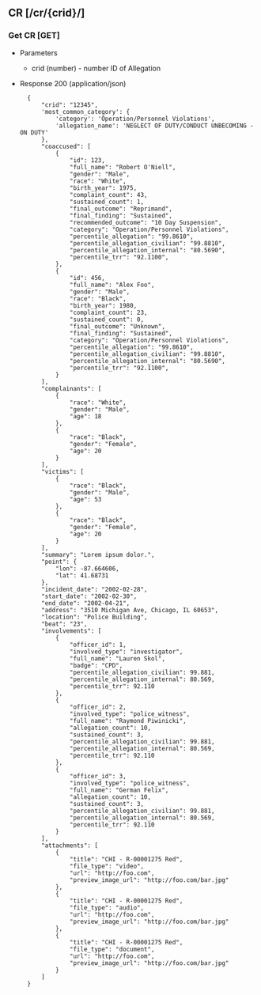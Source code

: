 ## CR [/cr/{crid}/]

### Get CR [GET]

+ Parameters
    + crid (number) - number ID of Allegation

+ Response 200 (application/json)

        {
            "crid": "12345",
            'most_common_category': {
                'category': 'Operation/Personnel Violations',
                'allegation_name': 'NEGLECT OF DUTY/CONDUCT UNBECOMING - ON DUTY'
            },
            "coaccused": [
                {
                    "id": 123,
                    "full_name": "Robert O'Niell",
                    "gender": "Male",
                    "race": "White",
                    "birth_year": 1975,
                    "complaint_count": 43,
                    "sustained_count": 1,
                    "final_outcome": "Reprimand",
                    "final_finding": "Sustained",
                    "recommended_outcome": "10 Day Suspension",
                    "category": "Operation/Personnel Violations",
                    "percentile_allegation": "99.8610",
                    "percentile_allegation_civilian": "99.8810",
                    "percentile_allegation_internal": "80.5690",
                    "percentile_trr": "92.1100",
                },
                {
                    "id": 456,
                    "full_name": "Alex Foo",
                    "gender": "Male",
                    "race": "Black",
                    "birth_year": 1980,
                    "complaint_count": 23,
                    "sustained_count": 0,
                    "final_outcome": "Unknown",
                    "final_finding": "Sustained",
                    "category": "Operation/Personnel Violations",
                    "percentile_allegation": "99.8610",
                    "percentile_allegation_civilian": "99.8810",
                    "percentile_allegation_internal": "80.5690",
                    "percentile_trr": "92.1100",
                }
            ],
            "complainants": [
                {
                    "race": "White",
                    "gender": "Male",
                    "age": 18
                },
                {
                    "race": "Black",
                    "gender": "Female",
                    "age": 20
                }
            ],
            "victims": [
                {
                    "race": "Black",
                    "gender": "Male",
                    "age": 53
                },
                {
                    "race": "Black",
                    "gender": "Female",
                    "age": 20
                }
            ],
            "summary": "Lorem ipsum dolor.",
            "point": {
                "lon": -87.664606,
                "lat": 41.68731
            },
            "incident_date": "2002-02-28",
            "start_date": "2002-02-30",
            "end_date": "2002-04-21",
            "address": "3510 Michigan Ave, Chicago, IL 60653",
            "location": "Police Building",
            "beat": "23",
            "involvements": [
                {
                    "officer_id": 1,
                    "involved_type": "investigator",
                    "full_name": "Lauren Skol",
                    "badge": "CPD",
                    "percentile_allegation_civilian": 99.881,
                    "percentile_allegation_internal": 80.569,
                    "percentile_trr": 92.110
                },
                {
                    "officer_id": 2,
                    "involved_type": "police_witness",
                    "full_name": "Raymond Piwinicki",
                    "allegation_count": 10,
                    "sustained_count": 3,
                    "percentile_allegation_civilian": 99.881,
                    "percentile_allegation_internal": 80.569,
                    "percentile_trr": 92.110
                },
                {
                    "officer_id": 3,
                    "involved_type": "police_witness",
                    "full_name": "German Felix",
                    "allegation_count": 10,
                    "sustained_count": 3,
                    "percentile_allegation_civilian": 99.881,
                    "percentile_allegation_internal": 80.569,
                    "percentile_trr": 92.110
                }
            ],
            "attachments": [
                {
                    "title": "CHI - R-00001275 Red",
                    "file_type": "video",
                    "url": "http://foo.com",
                    "preview_image_url": "http://foo.com/bar.jpg"
                },
                {
                    "title": "CHI - R-00001275 Red",
                    "file_type": "audio",
                    "url": "http://foo.com",
                    "preview_image_url": "http://foo.com/bar.jpg"
                },
                {
                    "title": "CHI - R-00001275 Red",
                    "file_type": "document",
                    "url": "http://foo.com",
                    "preview_image_url": "http://foo.com/bar.jpg"
                }
            ]
        }
